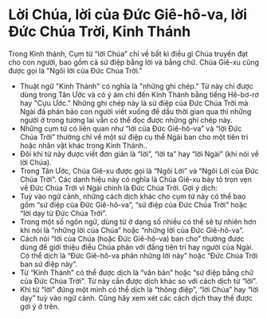 # Lời Chúa, lời của Đức Giê-hô-va, lời Đức Chúa Trời, Kinh Thánh

Trong Kinh thánh, Cụm từ “lời Chúa” chỉ về bất kì điều gì Chúa truyền đạt cho con người, bao gồm cả sứ điệp bằng lời và bằng chữ. Chúa Giê-xu cũng được gọi là "Ngôi lời của Đức Chúa Trời."
- Thuật ngữ "Kinh Thánh" có nghĩa là "những ghi chép." Từ này chỉ được dùng trong Tân Ước và có ý ám chỉ đến Kinh Thánh bằng tiếng Hê-bơ-rơ hay "Cựu Ước." Những ghi chép này là sứ điệp của Đức Chúa Trời mà Ngài đã phán bảo con người viết xuống đề dầu thời gian qua thì những người ở trong tương lai vẫn có thể đọc được những ghi chép này. 
- Những cụm từ có liên quan như “lời của Đức Giê-hô-va” và “lời Đức Chúa Trời” thường chỉ về một sứ điệp cụ thể Ngài ban cho một tiên tri hoặc nhân vật khác trong Kinh Thánh..
- Đôi khi từ này được viết đơn giản là “lời”, “lời ta” hay “lời Ngài” (khi nói về lời Chúa).
- Trong Tân Ước, Chúa Giê-xu được gọi là “Ngôi Lời” và “Ngôi Lời của Đức Chúa Trời”. Các danh hiệu này có nghĩa là Chúa Giê-xu bày tỏ trọn vẹn về Đức Chúa Trời vì Ngài chính là Đức Chúa Trời.
Gợi ý dịch:
- Tuỳ vào ngữ cảnh, những cách dịch khác cho cụm từ này có thể bao gồm “sứ điệp của Đức Giê-hô-va”, “sứ điệp của Đức Chúa Trời” hoặc “lời dạy từ Đức Chúa Trời”.
- Trong một số ngôn ngữ, dùng từ ở dạng số nhiều có thể sẽ tự nhiên hơn khi nói là “những lời của Chúa” hoặc “những lời của Đức Giê-hô-va”. 
- Cách nói “lời của Chúa (hoặc Đức Giê-hô-va) ban cho” thường được dùng để giới thiệu điều Chúa phán với đấng tiên tri hay người của Ngài. Có thể dịch là “Đức Giê-hô-va phán những lời này” hoặc “Đức Chúa Trời ban sứ điệp này”. 
- Từ “Kinh Thánh” có thể được dịch là “văn bản” hoặc “sứ điệp bằng chữ của Đức Chúa Trời”. Từ này cần được dịch khác so với cách dịch từ “lời”. 
- Khi từ “lời” đứng một mình có thể dịch là “thông điệp”, “lời Chúa” hay “lời dạy” tuỳ vào ngữ cảnh. Cũng hãy xem xét các cách dịch thay thế được gợi ý ở trên.

